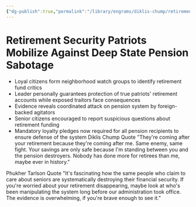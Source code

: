 ```yaml
---
{"dg-publish":true,"permalink":"/library/engrams/diklis-chump/retirement-security-patriots-mobilize-against-deep-state-pension-sabotage/","tags":["DC/DOGE","DC/AS4"]}
---
```


# Retirement Security Patriots Mobilize Against Deep State Pension Sabotage

- Loyal citizens form neighborhood watch groups to identify retirement fund critics
- Leader personally guarantees protection of true patriots' retirement accounts while exposed traitors face consequences
- Evidence reveals coordinated attack on pension system by foreign-backed agitators
- Senior citizens encouraged to report suspicious questions about retirement funding
- Mandatory loyalty pledges now required for all pension recipients to ensure defense of the system
Diklis Chump Quote "They're coming after your retirement because they're coming after me. Same enemy, same fight. Your savings are only safe because I'm standing between you and the pension destroyers. Nobody has done more for retirees than me, maybe ever in history."

Phukher Tarlson Quote "It's fascinating how the same people who claim to care about seniors are systematically destroying their financial security. If you're worried about your retirement disappearing, maybe look at who's been manipulating the system long before our administration took office. The evidence is overwhelming, if you're brave enough to see it."
